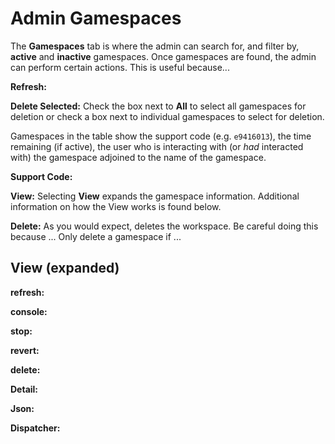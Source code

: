 # Admin Gamespaces

The **Gamespaces** tab is where the admin can search for, and filter by, **active** and **inactive** gamespaces. Once gamespaces are found, the admin can perform certain actions. This is useful because...

**Refresh:** <!--what are we refreshing here?-->

**Delete Selected:** Check the box next to **All** to select all gamespaces for deletion or check a box next to individual gamespaces to select for deletion.

Gamespaces in the table show the support code (e.g. `e9416013`), the time remaining (if active), the user who is interacting with (or _had_ interacted with) the gamespace adjoined to the name of the gamespace. 

**Support Code:**

**View:** Selecting **View** expands the gamespace information. Additional information on how the View works is found below.

**Delete:** As you would expect, deletes the workspace. Be careful doing this because ... Only delete a gamespace if ...

## View (expanded)

**refresh:**

**console:**

**stop:**

**revert:**

**delete:**

**Detail:** 

**Json:**

**Dispatcher:**